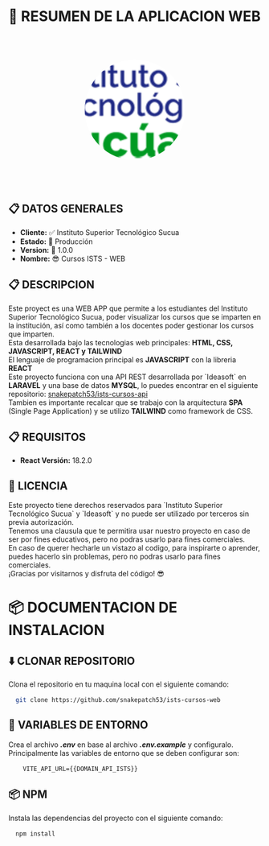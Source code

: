 # 📝 RESUMEN DE LA APLICACION WEB

<div style="text-align:center">
    <img src="./public/img/logo.png" style="width:200px;aspect-ratio:1/1;object-fit:cover;background:white;border-radius:50%;margin:50px" />
</div>

## 📋 DATOS GENERALES

<ul>
    <li><b>Cliente:</b> ✅ Instituto Superior Tecnológico Sucua</li>
    <li><b>Estado:</b> 🎉 Producción</li>
    <li><b>Version:</b> 🚀 1.0.0</li>
    <li><b>Nombre:</b> 😎 Cursos ISTS - WEB</li>
</ul>

## 📋 DESCRIPCION

<p>
    Este proyect es una WEB APP que permite a los estudiantes del Instituto Superior Tecnológico Sucua, poder visualizar los cursos que se imparten en la institución, así como también a los docentes poder gestionar los cursos que imparten.
    <br>
    Esta desarrollada bajo las tecnologias web principales: <b>HTML, CSS, JAVASCRIPT, REACT y TAILWIND</b>
    <br>
    El lenguaje de programacion principal es <b>JAVASCRIPT</b> con la libreria <b>REACT</b>
    <br>
    Este proyecto funciona con una API REST desarrollada por `Ideasoft` en <b>LARAVEL</b> y una base de datos <b>MYSQL</b>, lo puedes encontrar en el siguiente repositorio: <a href="https://github.com/snakepatch53/ists-cursos-api">snakepatch53/ists-cursos-api</a>
    <br>
    Tambien es importante recalcar que se trabajo con la arquitectura <b>SPA</b> (Single Page Application) y se utilizo <b>TAILWIND</b> como framework de CSS.
</p>

## 📋 REQUISITOS

<ul>
    <li><b>React Versión:</b> 18.2.0</li>
</ul>

## 📝 LICENCIA

<p>
    Este proyecto tiene derechos reservados para `Instituto Superior Tecnológico Sucua` y `Ideasoft` y no puede ser utilizado por terceros sin previa autorización.
    <br>
    Tenemos una clausula que te permitira usar nuestro proyecto en caso de ser por fines educativos, pero no podras usarlo para fines comerciales.
    <br>
    En caso de querer hecharle un vistazo al codigo, para inspirarte o aprender, puedes hacerlo sin problemas, pero no podras usarlo para fines comerciales.
    <br>
    ¡Gracias por visitarnos y disfruta del código! 😎
    <br>
</p>

# 📦 DOCUMENTACION DE INSTALACION

## ⬇️ CLONAR REPOSITORIO

Clona el repositorio en tu maquina local con el siguiente comando:

```bash
  git clone https://github.com/snakepatch53/ists-cursos-web
```

## 📄 VARIABLES DE ENTORNO

Crea el archivo <b><i>.env</i></b> en base al archivo <b><i>.env.example</i></b> y configuralo. Principalmente las variables de entorno que se deben configurar son:

```env
    VITE_API_URL={{DOMAIN_API_ISTS}}
```

## 📦 NPM

Instala las dependencias del proyecto con el siguiente comando:

```bash
  npm install
```
